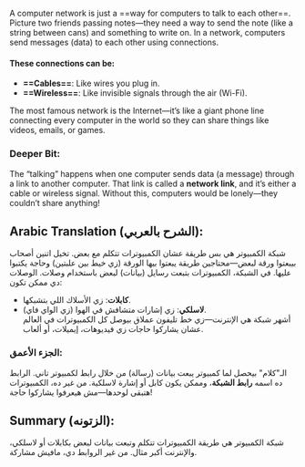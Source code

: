 A computer network is just a ==way for computers to talk to each other==. Picture two friends passing notes—they need a way to send the note (like a string between cans) and something to write on. In a network, computers send messages (data) to each other using connections.
#### These connections can be:
- **==Cables==**: Like wires you plug in.
- **==Wireless==**: Like invisible signals through the air (Wi-Fi).

The most famous network is the Internet—it’s like a giant phone line connecting every computer in the world so they can share things like videos, emails, or games.

### **Deeper Bit**: 
The “talking” happens when one computer sends data (a message) through a link to another computer. That link is called a **network link**, and it’s either a cable or wireless signal. Without this, computers would be lonely—they couldn’t share anything!

## **Arabic Translation (الشرح بالعربي):**  
شبكة الكمبيوتر هي بس طريقة عشان الكمبيوترات تتكلم مع بعض. تخيل اتنين أصحاب بيبعتوا ورقة لبعض—محتاجين طريقة يبعتوا بيها الورقة (زي خيط بين علبتين) وحاجة يكتبوا عليها. في الشبكة، الكمبيوترات بتبعت رسايل (بيانات) لبعض باستخدام وصلات. الوصلات دي ممكن تكون:  
- **كابلات**: زي الأسلاك اللي بتشبكها.  
- **لاسلكي**: زي إشارات متشافش في الهوا (زي الواي فاي).  
أشهر شبكة هي الإنترنت—زي خط تليفون عملاق بيوصل كل الكمبيوترات في العالم عشان يشاركوا حاجات زي فيديوهات، إيميلات، أو ألعاب.  

### **الجزء الأعمق**:
الـ"كلام" بيحصل لما كمبيوتر يبعت بيانات (رسالة) من خلال رابط لكمبيوتر تاني. الرابط ده اسمه **رابط الشبكة**، وممكن يكون كابل أو إشارة لاسلكية. من غير ده، الكمبيوترات هتبقى لوحدها—مش هيعرفوا يشاركوا حاجة!

## **Summary (الزتونه):**  
شبكة الكمبيوتر هي طريقة الكمبيوترات تتكلم وتبعت بيانات لبعض بكابلات أو لاسلكي، والإنترنت أكبر مثال. من غير الروابط دي، مافيش مشاركة.
